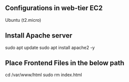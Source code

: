 ## Configurations in web-tier EC2
Ubuntu (t2.micro)

## Install Apache server
sudo apt update
sudo apt install apache2 -y

## Place Frontend Files in the below path
cd /var/www/html
sudo rm index.html
